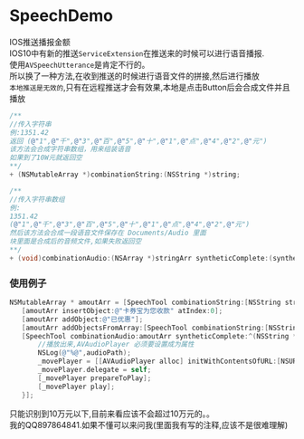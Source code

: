 # SpeechDemo
IOS推送播报金额<br>
IOS10中有新的推送`ServiceExtension`在推送来的时候可以进行语音播报.<br>
使用`AVSpeechUtterance`是肯定不行的。<br>
所以换了一种方法,在收到推送的时候进行语音文件的拼接,然后进行播放<br>
`本地推送是无效的`,只有在远程推送才会有效果,本地是点击Button后会合成文件并且播放<br>
 ```Objective-C
/**
 //传入字符串
 例:1351.42
 返回 (@"1",@"千",@"3",@"百",@"5",@"十",@"1",@"点",@"4",@"2",@"元")
 该方法会合成字符串数组，用来组装语音
 如果到了10W元就返回空
 **/
+ (NSMutableArray *)combinationString:(NSString *)string;
 ```
 ```Objective-C
/**
 //传入字符串数组
 例:
 1351.42
 (@"1",@"千",@"3",@"百",@"5",@"十",@"1",@"点",@"4",@"2",@"元")
 然后该方法会合成一段语音文件保存在 Documents/Audio 里面
 块里面是合成后的音频文件,如果失败返回空
 **/
+ (void)combinationAudio:(NSArray *)stringArr syntheticComplete:(syntheticComplete)complete;
 ```
 ### 使用例子
 ```Objective-C
 NSMutableArray * amoutArr = [SpeechTool combinationString:[NSString stringWithFormat:@"%@",@(10.99f)]];
    [amoutArr insertObject:@"卡券宝为您收款" atIndex:0];
    [amoutArr addObject:@"已优惠"];
    [amoutArr addObjectsFromArray:[SpeechTool combinationString:[NSString stringWithFormat:@"%@",@(9.9f)]]];
    [SpeechTool combinationAudio:amoutArr syntheticComplete:^(NSString *audioPath) {
        //播放出来,AVAudioPlayer 必须要设置成为属性
        NSLog(@"%@",audioPath);
        _movePlayer = [[AVAudioPlayer alloc] initWithContentsOfURL:[NSURL fileURLWithPath:audioPath] error:nil];
        _movePlayer.delegate = self;
        [_movePlayer prepareToPlay];
        [_movePlayer play];
    }];
 ```
 
只能识别到10万元以下,目前来看应该不会超过10万元的。。<br>
我的QQ897864841.如果不懂可以来问我(里面我有写的注释,应该不是很难理解)
